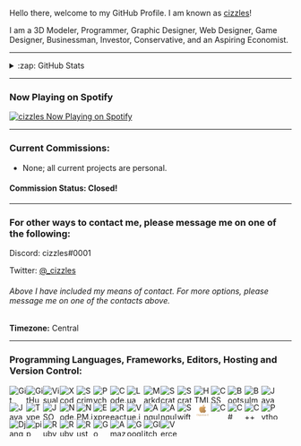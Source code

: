 Hello there, welcome to my GitHub Profile. I am known as [cizzles](https://github.com/cizzles)!

I am a 3D Modeler, Programmer, Graphic Designer, Web Designer, Game Designer, Businessman, Investor, Conservative, and an Aspiring Economist.

---

<details>
  <summary>:zap: GitHub Stats</summary>

  <img align="left" alt="cizzles GitHub Statistics" src="https://github-readme-stats.codestackr.vercel.app/api?username=cizzles&show_icons=true&hide_border=true" />

</details>

---

### Now Playing on Spotify

[<img src="https://now-playing-codestackr.vercel.app/api/spotify-playing" alt="cizzles Now Playing on Spotify" width="350" />](https://open.spotify.com/user/apaig6ltu8b8w8ybkg8xa4n66)

---

### Current Commissions:
* None; all current projects are personal.
#### Commission Status: Closed!

---

### For other ways to contact me, please message me on one of the following:

Discord: cizzles#0001

Twitter: [@_cizzles](https://twitter.com/_cizzles)

###### Above I have included my means of contact. For more options, please message me on one of the contacts above.

**Timezone:** Central

---

### Programming Languages, Frameworks, Editors, Hosting and Version Control:

<img align="left" alt="Git" width="30px" height="30px" src="https://upload.wikimedia.org/wikipedia/commons/e/e0/Git-logo.svg" />

<img align="left" alt="GitHub" width="30px" height="30px" src="https://upload.wikimedia.org/wikipedia/commons/9/95/Font_Awesome_5_brands_github.svg" />

<img align="left" alt="Visual Studio Code" height="30px" width="30px" src="https://upload.wikimedia.org/wikipedia/commons/9/9a/Visual_Studio_Code_1.35_icon.svg" />

<img align="left" alt="Xcode" width="30px" height="30px" src="https://upload.wikimedia.org/wikipedia/en/0/0c/Xcode_icon.png" />

<img align="left" alt="Scrimba" width="30px" height="30px" src="https://pbs.twimg.com/profile_images/1253010606694764545/AbGuRWXf.jpg" />

<img align="left" alt="Pycharm" width="30px" height="30px" src="https://upload.wikimedia.org/wikipedia/commons/a/a1/PyCharm_Logo.svg" />

<img align="left" alt="Code.org" width="30px" height="30px" src="https://upload.wikimedia.org/wikipedia/commons/f/f4/Code.org_logo.svg" />

<img align="left" alt="Lua" width="30px" height="30px" src="https://www.lua.org/images/luaa.gif" />

<img align="left" alt="Markdown" width="30px" height="30px" src="https://upload.wikimedia.org/wikipedia/commons/4/48/Markdown-mark.svg" />

<img align="left" alt="Scratch" width="30px" height="30px" src="https://i.vimeocdn.com/video/436649156.webp?mw=1200&mh=777&q=70" />

<img align="left" alt="Scratch Jr" width="30px" height="30px" src="https://play-lh.googleusercontent.com/Yi07pS-SF3w_ENRrdOvczzesQDmAAch_Kqt8pT8iYgVQ4vnLNb1Sqd2IIe4KIvTeKO0" />

<img align="left" alt="HTML" width="30px" height="30px" src="https://upload.wikimedia.org/wikipedia/commons/6/61/HTML5_logo_and_wordmark.svg" />

<img align="left" alt="CSS" width="30px" height="30px" src="https://upload.wikimedia.org/wikipedia/commons/d/d5/CSS3_logo_and_wordmark.svg" />

<img align="left" alt="Bootstrap" width="30px" height="30px" src="https://upload.wikimedia.org/wikipedia/commons/b/b2/Bootstrap_logo.svg" />

<img align="left" alt="Bulma.io" width="30px" height="30px" src="https://bulma.io/images/bulma-banner.png" />

<img align="left" alt="Java" width="30px" height="30px" src="https://upload.wikimedia.org/wikipedia/en/3/30/Java_programming_language_logo.svg" />

<img align="left" alt="JavaScript" width="30px" height="30px" src="https://upload.wikimedia.org/wikipedia/commons/9/99/Unofficial_JavaScript_logo_2.svg" />

<img align="left" alt="TypeScript" width="30px" height="30px" src="https://upload.wikimedia.org/wikipedia/commons/4/4c/Typescript_logo_2020.svg" />

<img align="left" alt="JSON" width="30px" height="30px" src="https://upload.wikimedia.org/wikipedia/commons/c/c9/JSON_vector_logo.svg" />

<img align="left" alt="Node.js" width="30px" height="30px" src="https://upload.wikimedia.org/wikipedia/commons/d/d9/Node.js_logo.svg" />

<img align="left" alt="NPM.js" width="30px" height="30px" src="https://upload.wikimedia.org/wikipedia/commons/d/db/Npm-logo.svg" />

<img align="left" alt="Express.js" width="30px" height="30px" src="https://upload.wikimedia.org/wikipedia/commons/6/64/Expressjs.png" />

<img align="left" alt="React.js" width="30px" height="30px" src="https://upload.wikimedia.org/wikipedia/commons/a/a7/React-icon.svg" />

<img align="left" alt="Vue.js" width="30px" height="30px" src="https://upload.wikimedia.org/wikipedia/commons/9/95/Vue.js_Logo_2.svg" />

<img align="left" alt="Angular" width="30px" height="30px" src="https://upload.wikimedia.org/wikipedia/commons/c/cf/Angular_full_color_logo.svg" />

<img align="left" alt="Angular.js" width="30px" height="30px" src="https://pluralsight.imgix.net/paths/path-icons/angular-14a0f6532f.png" />

<img align="left" alt="Swift" width="30px" height="30px" src="https://developer.apple.com/swift/images/swift-og.png" />

<img align="left" alt="Objective C" width="30px" height="30px" src="https://raw.githubusercontent.com/github/explore/80688e429a7d4ef2fca1e82350fe8e3517d3494d/topics/objective-c/objective-c.png" />

<img align="left" alt="C" width="30px" height="30px" src="https://upload.wikimedia.org/wikipedia/commons/3/35/The_C_Programming_Language_logo.svg" />

<img align="left" alt="C#" width="30px" height="30px" src="https://upload.wikimedia.org/wikipedia/commons/7/7a/C_Sharp_logo.svg" />

<img align="left" alt="C++" width="30px" height="30px" src="https://upload.wikimedia.org/wikipedia/commons/1/18/ISO_C%2B%2B_Logo.svg" />

<img align="left" alt="Python" width="30px" height="30px" src="https://upload.wikimedia.org/wikipedia/commons/f/f8/Python_logo_and_wordmark.svg" />

<img align="left" alt="Django" width="30px" height="30px" src="https://upload.wikimedia.org/wikipedia/commons/7/75/Django_logo.svg" />

<img align="left" alt="pip" width="30px" height="30px" src="https://thepip.com/wp-content/uploads/2016/01/Pip_RGB.png" />

<img align="left" alt="Ruby" width="30px" height="30px" src="https://upload.wikimedia.org/wikipedia/commons/7/73/Ruby_logo.svg" />

<img align="left" alt="Ruby on Rails" width="30px" height="30px" src="https://upload.wikimedia.org/wikipedia/commons/6/62/Ruby_On_Rails_Logo.svg" />

<img align="left" alt="Rust" width="30px" height="30px" src="https://upload.wikimedia.org/wikipedia/commons/d/d5/Rust_programming_language_black_logo.svg" />

<img align="left" alt="Go" width="30px" height="30px" src="https://upload.wikimedia.org/wikipedia/commons/0/05/Go_Logo_Blue.svg" />

<img align="left" alt="Amazon Web Services" width="30px" height="30px" src="https://upload.wikimedia.org/wikipedia/commons/0/05/Go_Logo_Blue.svg" />

<img align="left" alt="Google Cloud" width="30px" height="30px" src="https://upload.wikimedia.org/wikipedia/commons/0/05/Go_Logo_Blue.svg" />

<img align="left" alt="Glitch" width="30px" height="30px" src="https://upload.wikimedia.org/wikipedia/commons/0/05/Go_Logo_Blue.svg" />

<img align="left" alt="Vercel" width="30px" height="30px" src="https://upload.wikimedia.org/wikipedia/commons/0/05/Go_Logo_Blue.svg" />
